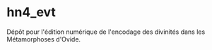 # hn4_evt
Dépôt pour l'édition numérique de l'encodage des divinités dans les Métamorphoses d'Ovide.
